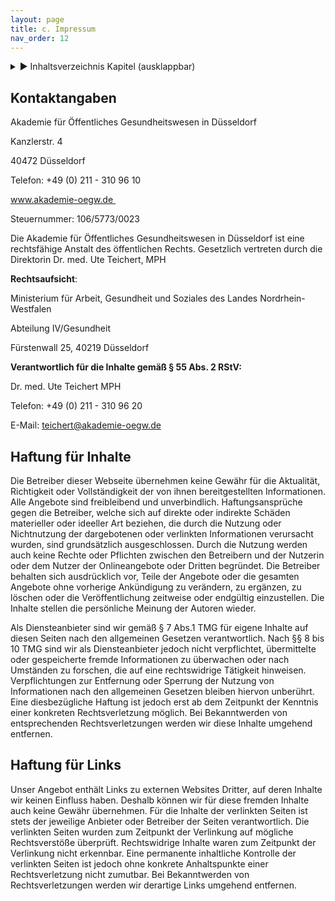 ```yaml
---
layout: page
title: c. Impressum
nav_order: 12
---
```

 
<details markdown="block"> 
  <summary> 
      &#9658; Inhaltsverzeichnis Kapitel (ausklappbar) 
  </summary>
 
1. TOC
{:toc}
 </details>
 
   <p></p>
 
 
## **Kontaktangaben**

Akademie für Öffentliches Gesundheitswesen in Düsseldorf

Kanzlerstr. 4

40472 Düsseldorf

Telefon: +49 (0) 211 - 310 96 10

www.akademie-oegw.de 

Steuernummer: 106/5773/0023

Die Akademie für Öffentliches Gesundheitswesen in Düsseldorf ist eine
rechtsfähige Anstalt des öffentlichen Rechts. Gesetzlich vertreten durch
die Direktorin Dr. med. Ute Teichert, MPH

**Rechtsaufsicht**:

Ministerium für Arbeit, Gesundheit und Soziales des Landes
Nordrhein-Westfalen

Abteilung IV/Gesundheit

Fürstenwall 25, 40219 Düsseldorf

**Verantwortlich für die Inhalte gemäß § 55 Abs. 2 RStV:**

Dr. med. Ute Teichert MPH

Telefon: +49 (0) 211 - 310 96 20

E-Mail: teichert@akademie-oegw.de

## **Haftung für Inhalte**

Die Betreiber dieser Webseite übernehmen keine Gewähr für die
Aktualität, Richtigkeit oder Vollständigkeit der von ihnen
bereitgestellten Informationen. Alle Angebote sind freibleibend und
unverbindlich. Haftungsansprüche gegen die Betreiber, welche sich auf
direkte oder indirekte Schäden materieller oder ideeller Art beziehen,
die durch die Nutzung oder Nichtnutzung der dargebotenen oder verlinkten
Informationen verursacht wurden, sind grundsätzlich ausgeschlossen.
Durch die Nutzung werden auch keine Rechte oder Pflichten zwischen den
Betreibern und der Nutzerin oder dem Nutzer der Onlineangebote oder
Dritten begründet. Die Betreiber behalten sich ausdrücklich vor, Teile
der Angebote oder die gesamten Angebote ohne vorherige Ankündigung zu
verändern, zu ergänzen, zu löschen oder die Veröffentlichung zeitweise
oder endgültig einzustellen. Die Inhalte stellen die persönliche Meinung
der Autoren wieder.

Als Diensteanbieter sind wir gemäß § 7 Abs.1 TMG für eigene Inhalte auf
diesen Seiten nach den allgemeinen Gesetzen verantwortlich. Nach §§ 8
bis 10 TMG sind wir als Diensteanbieter jedoch nicht verpflichtet,
übermittelte oder gespeicherte fremde Informationen zu überwachen oder
nach Umständen zu forschen, die auf eine rechtswidrige Tätigkeit
hinweisen. Verpflichtungen zur Entfernung oder Sperrung der Nutzung von
Informationen nach den allgemeinen Gesetzen bleiben hiervon unberührt.
Eine diesbezügliche Haftung ist jedoch erst ab dem Zeitpunkt der
Kenntnis einer konkreten Rechtsverletzung möglich. Bei Bekanntwerden von
entsprechenden Rechtsverletzungen werden wir diese Inhalte umgehend
entfernen.

## **Haftung für Links**

Unser Angebot enthält Links zu externen Websites Dritter, auf deren
Inhalte wir keinen Einfluss haben. Deshalb können wir für diese fremden
Inhalte auch keine Gewähr übernehmen. Für die Inhalte der verlinkten
Seiten ist stets der jeweilige Anbieter oder Betreiber der Seiten
verantwortlich. Die verlinkten Seiten wurden zum Zeitpunkt der
Verlinkung auf mögliche Rechtsverstöße überprüft. Rechtswidrige Inhalte
waren zum Zeitpunkt der Verlinkung nicht erkennbar. Eine permanente
inhaltliche Kontrolle der verlinkten Seiten ist jedoch ohne konkrete
Anhaltspunkte einer Rechtsverletzung nicht zumutbar. Bei Bekanntwerden
von Rechtsverletzungen werden wir derartige Links umgehend entfernen.

<div class="section fnlist" data-role="doc-footnotes">

</div>
